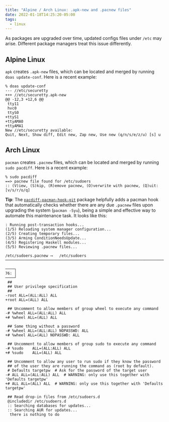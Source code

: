 ```yaml
---
title: "Alpine / Arch Linux: .apk-new and .pacnew files"
date: 2022-01-18T14:25:20-05:00
tags:
  - linux
---
```


As packages are upgraded over time, updated configs files under `/etc` may
arise. Different package managers treat this issue differently.


## Alpine Linux

`apk` creates `.apk-new` files, which can be located and merged by running
`doas update-conf`. Here is a recent example:

```shell
% doas update-conf
--- //etc/securetty
+++ //etc/securetty.apk-new
@@ -12,3 +12,6 @@
 tty11
 hvc0
 ttyS0
+ttyS1
+ttyAMA0
+ttyAMA1
New //etc/securetty available:
Quit, Next, Show diff, Edit new, Zap new, Use new (q/n/s/e/z/u) [s] u
```

## Arch Linux

`pacman` creates `.pacnew` files, which can be located and merged by running
`sudo pacdiff`. Here is a recent example:

```shell
% sudo pacdiff
==> pacnew file found for /etc/sudoers
:: (V)iew, (S)kip, (R)emove pacnew, (O)verwrite with pacnew, (Q)uit: [v/s/r/o/q]
```

**Tip**: The [`pacdiff-pacman-hook-git`][pacdiff-pacman-hook-git] package helpfully adds
a pacman hook that automatically checks whether there are any due `.pacnew`
files upon upgrading the system (`pacman -Syu`), being a simple and effective
way to automate this maintenance task. It looks like this:

```shell
: Running post-transaction hooks...
(1/5) Reloading system manager configuration...
(2/5) Creating temporary files...
(3/5) Arming ConditionNeedsUpdate...
(4/5) Registering Haskell modules...
(5/5) Reviewing .pacnew files...

/etc/sudoers.pacnew ⟶   /etc/sudoers
────────────────────────────────────────────────────────────────────────────────

────┐
76: │
────┘
 ##
 ## User privilege specification
 ##
-root ALL=(ALL:ALL) ALL
+root ALL=(ALL) ALL

 ## Uncomment to allow members of group wheel to execute any command
-# %wheel ALL=(ALL:ALL) ALL
+# %wheel ALL=(ALL) ALL

 ## Same thing without a password
-# %wheel ALL=(ALL:ALL) NOPASSWD: ALL
+# %wheel ALL=(ALL) NOPASSWD: ALL

 ## Uncomment to allow members of group sudo to execute any command
-# %sudo    ALL=(ALL:ALL) ALL
+# %sudo    ALL=(ALL) ALL

 ## Uncomment to allow any user to run sudo if they know the password
 ## of the user they are running the command as (root by default).
 # Defaults targetpw  # Ask for the password of the target user
-# ALL ALL=(ALL:ALL) ALL  # WARNING: only use this together with 'Defaults targetpw'
+# ALL ALL=(ALL) ALL  # WARNING: only use this together with 'Defaults targetpw'

 ## Read drop-in files from /etc/sudoers.d
 @includedir /etc/sudoers.d
 :: Searching databases for updates...
 :: Searching AUR for updates...
  there is nothing to do
```

[pacdiff-pacman-hook-git]: https://aur.archlinux.org/packages/pacdiff-pacman-hook-git/
